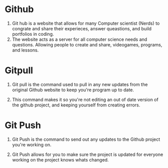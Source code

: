 
# Github

1. Git hub is a website that allows for many Computer scientist (Nerds) to congrate and share their experieces, answer queastions, and build portfolios in coding.
2. The website acts as a server for all computer science needs and questions. Allowing people to create and share, videogames, programs, and lessons. 

# Gitpull

1. Git pull is the command used to pull in any new updates from the original Github website to keep you're program up to date.

2. This command makes it so you're not editing an out of date version of the github project, and keeping yourself from creating errors.

# Git Push

1. Git Push is the command to send out any updates to the Github project you're working on.

2. Git Push allows for you to make sure the project is updated for everyone working on the project knows whats changed.

